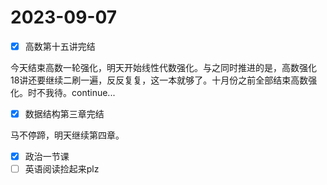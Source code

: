 # 2023-09-07

* [X] 高数第十五讲完结

今天结束高数一轮强化，明天开始线性代数强化。与之同时推进的是，高数强化18讲还要继续二刷一遍，反反复复，这一本就够了。十月份之前全部结束高数强化。时不我待。continue...

* [X] 数据结构第三章完结

马不停蹄，明天继续第四章。

* [X] 政治一节课
* [ ] 英语阅读捡起来plz

